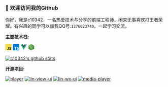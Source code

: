 ### 👋 欢迎访问我的Github

你好，我是c10342，一名热爱技术与分享的前端工程师，闲来无事喜欢打王者荣耀。有兴趣的同学可以加我QQ号:`1376023740`，一起学习交流。

**主要技术栈:**  

<code><img height="20" src="https://raw.githubusercontent.com/github/explore/80688e429a7d4ef2fca1e82350fe8e3517d3494d/topics/javascript/javascript.png"></code>
<code><img height="20" src="https://raw.githubusercontent.com/github/explore/80688e429a7d4ef2fca1e82350fe8e3517d3494d/topics/typescript/typescript.png"></code>
<code><img height="20" src="https://raw.githubusercontent.com/github/explore/80688e429a7d4ef2fca1e82350fe8e3517d3494d/topics/vue/vue.png"></code>
<code><img height="20" src="https://raw.githubusercontent.com/github/explore/80688e429a7d4ef2fca1e82350fe8e3517d3494d/topics/nodejs/nodejs.png"></code>

[![c10342's github stats](https://github-readme-stats.vercel.app/api?username=c10342&show_icons=true)](https://github.com/anuraghazra/github-readme-stats)

**开源项目:**

[![player](https://github-readme-stats-anuraghazra1.vercel.app/api/pin/?username=c10342&repo=player)](https://github.com/c10342/player)
[![lin-view-ui](https://github-readme-stats-anuraghazra1.vercel.app/api/pin/?username=c10342&repo=lin-view-ui)](https://github.com/c10342/lin-view-ui)
[![lin-wx-ui](https://github-readme-stats-anuraghazra1.vercel.app/api/pin/?username=c10342&repo=lin-wx-ui)](https://github.com/c10342/lin-wx-ui)
[![media-player](https://github-readme-stats-anuraghazra1.vercel.app/api/pin/?username=c10342&repo=media-player)](https://github.com/c10342/media-player)
